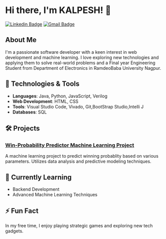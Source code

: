 # Hi there, I'm KALPESH! 👋

[![Linkedin Badge](https://img.shields.io/badge/-Kalpesh%20Chaudhari-blue?style=flat-square&logo=Linkedin&logoColor=white&link=https://www.linkedin.com/in/kalpesh-chaudhari-088400259/)](https://www.linkedin.com/in/kalpesh-chaudhari-088400259/)
[![Gmail Badge](https://img.shields.io/badge/-kalpesho0904@gmail.com-c14438?style=flat-square&logo=Gmail&logoColor=white&link=mailto:yourname@gmail.com)](mailto:kalpesho0904@gmail.com)

## About Me
I'm a passionate software developer with a keen interest in   web development and machine learning. I love exploring new technologies and applying them to solve real-world problems
and  a Final year Engineering Student from Department of Electronics in RamdeoBaba University Nagpur.

## 🔧 Technologies & Tools
- **Languages**: Java, Python, JavaScript, Verilog
- **Web Development**: HTML, CSS 
- **Tools**: Visual Studio Code, Vivado, Git,BootStrap Studio,Intelli J
- **Databases**: SQL


## 🛠️ Projects
### [Win-Probability Predictor Machine Learning Project](https://github.com/yourname/skill-tracking-ml)
A machine learning project to  predict  winning probablity based on various parameters. Utilizes data analysis and predictive modeling techniques.



## 🌱 Currently Learning
- Backend Development
- Advanced Machine Learning Techniques


## ⚡ Fun Fact
In my free time, I enjoy playing strategic games and exploring new tech gadgets.


<!---
kalpesh0904/kalpesh0904 is a ✨ special ✨ repository because its `README.md` (this file) appears on your GitHub profile.
You can click the Preview link to take a look at your changes.
--->

